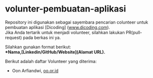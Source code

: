 # volunter-pembuatan-aplikasi
Repository ini digunakan sebagai sayembara pencarian colunteer untuk pembuatan aplikasi [Dicoding]
(www.dicoding.com).<br>
Jika Anda tertarik untuk menjadi volunteer, silahkan lakukan PR(pull-request)
pada berkas ini ya.<br>

Silahkan gunakan format berikut:<br>
**\*Nama,[Linkedin/GitHub/Website](Alamat URL).**

Berikut adalah daftar Volunteer yang diterima:
* Oon Arfiandwi, [oo.or.id](https://oo.or.id)
